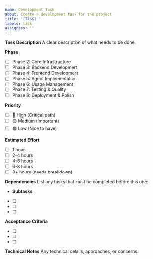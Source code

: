 ```yaml
---
name: Development Task
about: Create a development task for the project
title: '[TASK] '
labels: task
assignees: ''
---
```


**Task Description**
A clear description of what needs to be done.

**Phase**

- [ ] Phase 2: Core Infrastructure
- [ ] Phase 3: Backend Development
- [ ] Phase 4: Frontend Development
- [ ] Phase 5: Agent Implementation
- [ ] Phase 6: Usage Management
- [ ] Phase 7: Testing & Quality
- [ ] Phase 8: Deployment & Polish

**Priority**

- [ ] 🔴 High (Critical path)
- [ ] 🟡 Medium (Important)
- [ ] 🟢 Low (Nice to have)

**Estimated Effort**

- [ ] 1 hour
- [ ] 2-4 hours
- [ ] 4-6 hours
- [ ] 6-8 hours
- [ ] 8+ hours (needs breakdown)

**Dependencies**
List any tasks that must be completed before this one:

- **Subtasks**

- [ ]
- [ ]
- [ ]

**Acceptance Criteria**

- [ ]
- [ ]
- [ ]

**Technical Notes**
Any technical details, approaches, or concerns.
